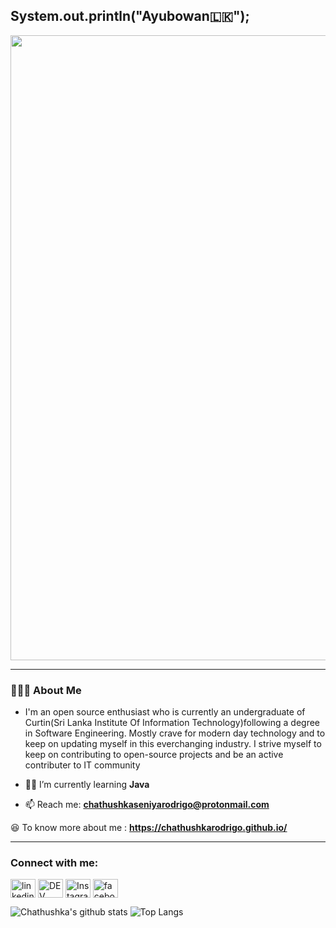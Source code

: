 ## System.out.println("Ayubowan🇱🇰");

<img src="https://media.tenor.com/images/ccb959edb41a02737755b2209ef7d97a/tenor.gif" width="1000" >





<hr>
<h3> 👨🏻‍💻 About Me </h3>

-   I'm an open source enthusiast who is currently an undergraduate of Curtin(Sri Lanka Institute Of Information Technology)following a degree in Software Engineering. Mostly crave for modern day technology and to keep on updating myself in this everchanging industry. I strive myself to keep on contributing to open-source projects and be an active contributer to IT community
                     

 - 👨‍💻 I’m currently learning **Java**

 - 📫 Reach me: **chathushkaseniyarodrigo@protonmail.com**



😆 To know more about me : **https://chathushkarodrigo.github.io/**




<hr>
<p align="center">
<h3 align="left">Connect with me:</h3>
<a href="https://www.linkedin.com/in/chathushka-seniya-rodrigo-a49365206/" target="blank"><img align="center"
        src="https://cdn.jsdelivr.net/npm/simple-icons@3.0.1/icons/linkedin.svg" alt="linkedin"
        height="30" width="40" /></a> 
<a href="https://dev.to/chathushkarodrigo" target="blank"><img align="center"
        src="https://cdn.jsdelivr.net/npm/simple-icons@3.0.1/icons/dev-dot-to.svg" alt="DEV" height="30"
        width="40" /></a>
 <!---<a href="https://stackoverflow.com/users/15300507/chathushka-rodrigo" target="blank"><img align="center"
        src="https://cdn.jsdelivr.net/npm/simple-icons@3.0.1/icons/stackoverflow.svg"
        alt="Stackoverflow" height="30" width="40" /></a> --->
<a href="https://www.instagram.com/chathushka.rodrigo/" target="blank"><img align="center"
        src="https://cdn.jsdelivr.net/npm/simple-icons@3.0.1/icons/instagram.svg" alt="Instagram" height="30"
        width="40" /></a>
        <a href="https://www.facebook.com/seniya.rodrigo.7/" target="blank"><img align="center"
        src="https://cdn.jsdelivr.net/npm/simple-icons@3.0.1/icons/facebook.svg" alt="facebook" height="30"
        width="40" /></a>
</p>



![Chathushka's github stats](https://github-readme-stats.vercel.app/api?username=ChathushkaRodrigo&show_icons=true&hide_border=true)
![Top Langs](https://github-readme-stats.vercel.app/api/top-langs/?username=ChathushkaRodrigo&layout=compact&theme=light)

